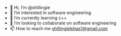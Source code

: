 - 👋 Hi, I’m @shillingie
- 👀 I’m interested in software engineering
- 🌱 I’m currently learning c++
- 💞️ I’m looking to collaborate on software engineering
- 📫 How to reach me shillingielphas1@gmail.com

<!---
shillingie/shillingie is a ✨ special ✨ repository because its `README.md` (this file) appears on your GitHub profile.
You can click the Preview link to take a look at your changes.
--->
